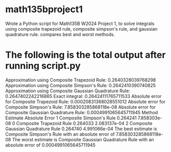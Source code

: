 # math135bproject1
Wrote a Python script for Math135B W2024 Project 1, to solve integrals using composite trapezoid rule, composite simpson's rule, and gaussian quadrature rule. compares best and worst methods. 

# The following is the total output after running script.py

Approximation using Composite Trapezoid Rule: 0.2640328039768298
Approximation using Composite Simpson's Rule: 0.2642410390740825
Approximation using Composite Gaussian Quadrature Rule: 0.2647402242216865
Exact integral: 0.26424111765711533
Absolute error for Composite Trapezoid Rule: 0.00020831368028551012
Absolute error for Composite Simpson's Rule: 7.858303285868118e-08
Absolute error for Composite Gaussian Quadrature Rule: 0.0004991065645711945
                               Method  Estimate  Absolute Error
1            Composite Simpson's Rule  0.264241    7.858303e-08
0            Composite Trapezoid Rule  0.264033    2.083137e-04
2  Composite Gaussian Quadrature Rule  0.264740    4.991066e-04
The best estimate is Composite Simpson's Rule with an absolute error of 7.858303285868118e-08
The worst estimate is Composite Gaussian Quadrature Rule with an absolute error of 0.0004991065645711945
